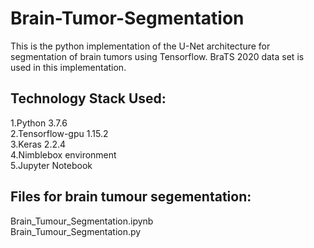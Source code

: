 # Brain-Tumor-Segmentation
This is the python implementation of the U-Net architecture for segmentation of brain tumors using Tensorflow.
BraTS 2020 data set is used in this implementation.

Technology Stack Used:
----------------------
1.Python 3.7.6
<br/>2.Tensorflow-gpu 1.15.2
<br/>3.Keras 2.2.4
<br/>4.Nimblebox environment
<br/>5.Jupyter Notebook

Files for brain tumour segementation:
--------------------------------------
Brain_Tumour_Segmentation.ipynb
<br/>Brain_Tumour_Segmentation.py

